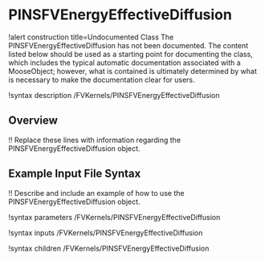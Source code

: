 # PINSFVEnergyEffectiveDiffusion

!alert construction title=Undocumented Class
The PINSFVEnergyEffectiveDiffusion has not been documented. The content listed below should be used as a starting point for
documenting the class, which includes the typical automatic documentation associated with a
MooseObject; however, what is contained is ultimately determined by what is necessary to make the
documentation clear for users.

!syntax description /FVKernels/PINSFVEnergyEffectiveDiffusion

## Overview

!! Replace these lines with information regarding the PINSFVEnergyEffectiveDiffusion object.

## Example Input File Syntax

!! Describe and include an example of how to use the PINSFVEnergyEffectiveDiffusion object.

!syntax parameters /FVKernels/PINSFVEnergyEffectiveDiffusion

!syntax inputs /FVKernels/PINSFVEnergyEffectiveDiffusion

!syntax children /FVKernels/PINSFVEnergyEffectiveDiffusion
